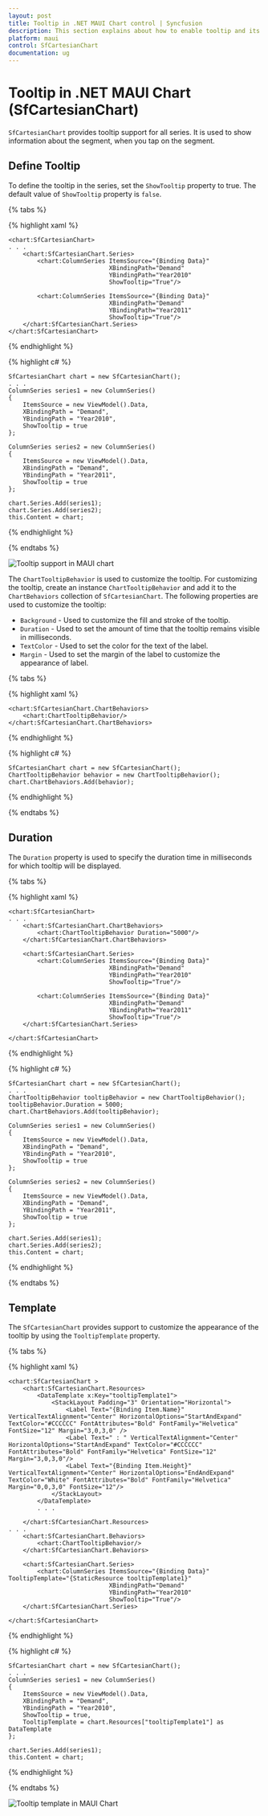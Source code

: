 ```yaml
---
layout: post
title: Tooltip in .NET MAUI Chart control | Syncfusion
description: This section explains about how to enable tooltip and its customization in Syncfusion .NET MAUI Chart (SfCartesianChart) control.
platform: maui
control: SfCartesianChart
documentation: ug
---
```


# Tooltip in .NET MAUI Chart (SfCartesianChart)

`SfCartesianChart` provides tooltip support for all series. It is used to show information about the segment, when you tap on the segment. 

## Define Tooltip

To define the tooltip in the series, set the `ShowTooltip` property to true. The default value of `ShowTooltip` property is `false`.

{% tabs %}

{% highlight xaml %}

    <chart:SfCartesianChart>
    . . .
        <chart:SfCartesianChart.Series>
            <chart:ColumnSeries ItemsSource="{Binding Data}" 
                                XBindingPath="Demand"
                                YBindingPath="Year2010" 
                                ShowTooltip="True"/>

            <chart:ColumnSeries ItemsSource="{Binding Data}" 
                                XBindingPath="Demand"
                                YBindingPath="Year2011"
                                ShowTooltip="True"/>
        </chart:SfCartesianChart.Series>
    </chart:SfCartesianChart>

{% endhighlight %}

{% highlight c# %}

    SfCartesianChart chart = new SfCartesianChart();
    . . .
    ColumnSeries series1 = new ColumnSeries()
    {
        ItemsSource = new ViewModel().Data,
        XBindingPath = "Demand",
        YBindingPath = "Year2010",
        ShowTooltip = true
    };

    ColumnSeries series2 = new ColumnSeries()
    {
        ItemsSource = new ViewModel().Data,
        XBindingPath = "Demand",
        YBindingPath = "Year2011",
        ShowTooltip = true
    };

    chart.Series.Add(series1);
    chart.Series.Add(series2);
    this.Content = chart;

{% endhighlight %}

{% endtabs %}

![Tooltip support in MAUI chart](Tooltip_images/maui_cartesian_chart_tooltip.png)

The `ChartTooltipBehavior` is used to customize the tooltip. For customizing the tooltip, create an instance `ChartTooltipBehavior` and add it to the `ChartBehaviors` collection of `SfCartesianChart`. The following properties are used to customize the tooltip:

* `Background` - Used to customize the fill and stroke of the tooltip.
* `Duration` - Used to set the amount of time that the tooltip remains visible in milliseconds.
* `TextColor` - Used to set the color for the text of the label.
* `Margin` - Used to set the margin of the label to customize the appearance of label.

{% tabs %}

{% highlight xaml %}

    <chart:SfCartesianChart.ChartBehaviors>
        <chart:ChartTooltipBehavior/>
    </chart:SfCartesianChart.ChartBehaviors>

{% endhighlight %}

{% highlight c# %}

    SfCartesianChart chart = new SfCartesianChart();
    ChartTooltipBehavior behavior = new ChartTooltipBehavior();
    chart.ChartBehaviors.Add(behavior);

{% endhighlight %}

{% endtabs %}

## Duration

The `Duration` property is used to specify the duration time in milliseconds for which tooltip will be displayed.

{% tabs %}

{% highlight xaml %}

    <chart:SfCartesianChart>
    . . .
        <chart:SfCartesianChart.ChartBehaviors>
            <chart:ChartTooltipBehavior Duration="5000"/>
        </chart:SfCartesianChart.ChartBehaviors>

        <chart:SfCartesianChart.Series>
            <chart:ColumnSeries ItemsSource="{Binding Data}" 
                                XBindingPath="Demand"
                                YBindingPath="Year2010" 
                                ShowTooltip="True"/>
                    
            <chart:ColumnSeries ItemsSource="{Binding Data}" 
                                XBindingPath="Demand"
                                YBindingPath="Year2011"
                                ShowTooltip="True"/>
        </chart:SfCartesianChart.Series>

    </chart:SfCartesianChart>

{% endhighlight %}

{% highlight c# %}

    SfCartesianChart chart = new SfCartesianChart();
    . . .
    ChartTooltipBehavior tooltipBehavior = new ChartTooltipBehavior();
    tooltipBehavior.Duration = 5000;
    chart.ChartBehaviors.Add(tooltipBehavior);

    ColumnSeries series1 = new ColumnSeries()
    {
        ItemsSource = new ViewModel().Data,
        XBindingPath = "Demand",
        YBindingPath = "Year2010",
        ShowTooltip = true
    };

    ColumnSeries series2 = new ColumnSeries()
    {
        ItemsSource = new ViewModel().Data,
        XBindingPath = "Demand",
        YBindingPath = "Year2011",
        ShowTooltip = true
    };

    chart.Series.Add(series1);
    chart.Series.Add(series2);
    this.Content = chart;

{% endhighlight %}

{% endtabs %}

## Template

The `SfCartesianChart` provides support to customize the appearance of the tooltip by using the `TooltipTemplate` property.

{% tabs %}

{% highlight xaml %}

    <chart:SfCartesianChart >
        <chart:SfCartesianChart.Resources>
            <DataTemplate x:Key="tooltipTemplate1">
                <StackLayout Padding="3" Orientation="Horizontal">
                    <Label Text="{Binding Item.Name}" VerticalTextAlignment="Center" HorizontalOptions="StartAndExpand" TextColor="#CCCCCC" FontAttributes="Bold" FontFamily="Helvetica" FontSize="12" Margin="3,0,3,0" />
                    <Label Text=" : " VerticalTextAlignment="Center" HorizontalOptions="StartAndExpand" TextColor="#CCCCCC" FontAttributes="Bold" FontFamily="Helvetica" FontSize="12" Margin="3,0,3,0"/>
                    <Label Text="{Binding Item.Height}" VerticalTextAlignment="Center" HorizontalOptions="EndAndExpand" TextColor="White" FontAttributes="Bold" FontFamily="Helvetica" Margin="0,0,3,0" FontSize="12"/>
                </StackLayout>
            </DataTemplate>
            . . .
                
        </chart:SfCartesianChart.Resources>
    . . .
        <chart:SfCartesianChart.Behaviors>
            <chart:ChartTooltipBehavior/>
        </chart:SfCartesianChart.Behaviors>

        <chart:SfCartesianChart.Series>
            <chart:ColumnSeries ItemsSource="{Binding Data}" TooltipTemplate="{StaticResource tooltipTemplate1}"
                                XBindingPath="Demand"
                                YBindingPath="Year2010" 
                                ShowTooltip="True"/>
        </chart:SfCartesianChart.Series>

    </chart:SfCartesianChart>

{% endhighlight %}

{% highlight c# %}

    SfCartesianChart chart = new SfCartesianChart();
    . . .
    ColumnSeries series1 = new ColumnSeries()
    {
        ItemsSource = new ViewModel().Data,
        XBindingPath = "Demand",
        YBindingPath = "Year2010",
        ShowTooltip = true,
        TooltipTemplate = chart.Resources["tooltipTemplate1"] as DataTemplate
    };

    chart.Series.Add(series1);
    this.Content = chart;
        
{% endhighlight %}

{% endtabs %}

![Tooltip template in MAUI Chart](Tooltip_images/maui_cartesian_chart_tooltip_customization.png)